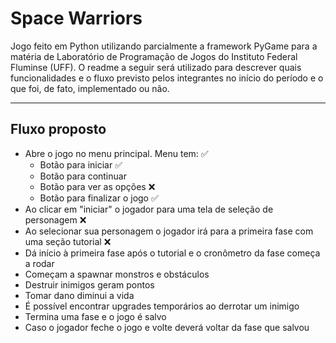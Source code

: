# Space Warriors

Jogo feito em Python utilizando parcialmente a framework PyGame para a matéria de Laboratório de Programação de Jogos do Instituto Federal Fluminse (UFF). O readme a seguir será utilizado para descrever quais funcionalidades e o fluxo previsto pelos integrantes no início do período e o que foi, de fato, implementado ou não.

---
## Fluxo proposto

- Abre o jogo no menu principal. Menu tem: ✅
  - Botão para iniciar ✅
  - Botão para continuar 
  - Botão para ver as opções ❌
  - Botão para finalizar o jogo ✅
- Ao clicar em "iniciar" o jogador para uma tela de seleção de personagem ❌
- Ao selecionar sua personagem o jogador irá para a primeira fase com uma seção tutorial ❌
- Dá início à primeira fase após o tutorial e o cronômetro da fase começa a rodar 
- Começam a spawnar monstros e obstáculos 
- Destruir inimigos geram pontos 
- Tomar dano diminui a vida 
- É possível encontrar upgrades temporários ao derrotar um inimigo 
- Termina uma fase e o jogo é salvo 
- Caso o jogador feche o jogo e volte deverá voltar da fase que salvou 